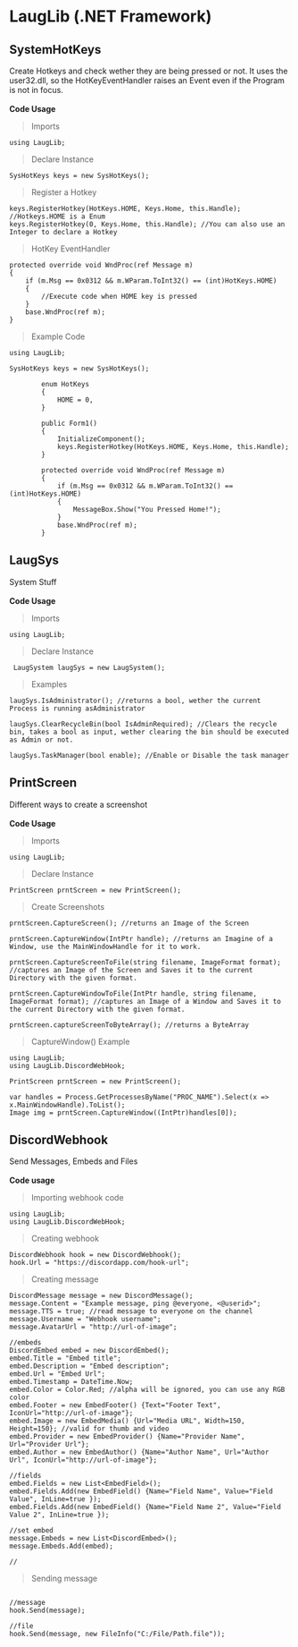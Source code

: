 # LaugLib (.NET Framework)

## SystemHotKeys
Create Hotkeys and check wether they are being pressed or not. 
It uses the user32.dll, so the HotKeyEventHandler raises an Event even if the Program is not in focus.
<br><br>
**Code Usage**
> Imports
```CSharp
using LaugLib;
```
> Declare Instance
```CSharp
SysHotKeys keys = new SysHotKeys();
```
> Register a Hotkey
```CSharp
keys.RegisterHotkey(HotKeys.HOME, Keys.Home, this.Handle); //Hotkeys.HOME is a Enum
keys.RegisterHotkey(0, Keys.Home, this.Handle); //You can also use an Integer to declare a Hotkey
```
> HotKey EventHandler
```CSharp
protected override void WndProc(ref Message m)
{
    if (m.Msg == 0x0312 && m.WParam.ToInt32() == (int)HotKeys.HOME)
    {
        //Execute code when HOME key is pressed
    }
    base.WndProc(ref m);
}
```
> Example Code
```CSharp
using LaugLib;

SysHotKeys keys = new SysHotKeys();

        enum HotKeys
        {
            HOME = 0,
        }
                
        public Form1()
        {
            InitializeComponent();
            keys.RegisterHotkey(HotKeys.HOME, Keys.Home, this.Handle);
        }
        
        protected override void WndProc(ref Message m)
        {
            if (m.Msg == 0x0312 && m.WParam.ToInt32() == (int)HotKeys.HOME)
            {
                MessageBox.Show("You Pressed Home!");
            }
            base.WndProc(ref m);
        }
```

## LaugSys
System Stuff
<br><br>
**Code Usage**
> Imports
```CSharp
using LaugLib;
```
> Declare Instance
```CSharp
 LaugSystem laugSys = new LaugSystem(); 
```
> Examples
```CSharp
laugSys.IsAdministrator(); //returns a bool, wether the current Process is running asAdministrator

laugSys.ClearRecycleBin(bool IsAdminRequired); //Clears the recycle bin, takes a bool as input, wether clearing the bin should be executed as Admin or not.

laugSys.TaskManager(bool enable); //Enable or Disable the task manager
```

## PrintScreen
Different ways to create a screenshot
<br><br>
**Code Usage**
> Imports
```CSharp
using LaugLib;
```
> Declare Instance
```CSharp
PrintScreen prntScreen = new PrintScreen();
```
> Create Screenshots
```CSharp
prntScreen.CaptureScreen(); //returns an Image of the Screen

prntScreen.CaptureWindow(IntPtr handle); //returns an Imagine of a Window, use the MainWindowHandle for it to work.

prntScreen.CaptureScreenToFile(string filename, ImageFormat format); //captures an Image of the Screen and Saves it to the current Directory with the given format.

prntScreen.CaptureWindowToFile(IntPtr handle, string filename, ImageFormat format); //captures an Image of a Window and Saves it to the current Directory with the given format.

prntScreen.captureScreenToByteArray(); //returns a ByteArray
```
> CaptureWindow() Example
```CSharp
using LaugLib;
using LaugLib.DiscordWebHook;

PrintScreen prntScreen = new PrintScreen();

var handles = Process.GetProcessesByName("PROC_NAME").Select(x => x.MainWindowHandle).ToList();
Image img = prntScreen.CaptureWindow((IntPtr)handles[0]);
```

## DiscordWebhook
Send Messages, Embeds and Files
<br><br>
**Code usage**
> Importing webhook code
```CSharp
using LaugLib;
using LaugLib.DiscordWebHook;
```
> Creating webhook
```CSharp
DiscordWebhook hook = new DiscordWebhook();
hook.Url = "https://discordapp.com/hook-url";
```

> Creating message
```CSharp
DiscordMessage message = new DiscordMessage();
message.Content = "Example message, ping @everyone, <@userid>";
message.TTS = true; //read message to everyone on the channel
message.Username = "Webhook username";
message.AvatarUrl = "http://url-of-image";

//embeds
DiscordEmbed embed = new DiscordEmbed();
embed.Title = "Embed title";
embed.Description = "Embed description";
embed.Url = "Embed Url";
embed.Timestamp = DateTime.Now;
embed.Color = Color.Red; //alpha will be ignored, you can use any RGB color
embed.Footer = new EmbedFooter() {Text="Footer Text", IconUrl="http://url-of-image"};
embed.Image = new EmbedMedia() {Url="Media URL", Width=150, Height=150}; //valid for thumb and video
embed.Provider = new EmbedProvider() {Name="Provider Name", Url="Provider Url"};
embed.Author = new EmbedAuthor() {Name="Author Name", Url="Author Url", IconUrl="http://url-of-image"};

//fields
embed.Fields = new List<EmbedField>();
embed.Fields.Add(new EmbedField() {Name="Field Name", Value="Field Value", InLine=true });
embed.Fields.Add(new EmbedField() {Name="Field Name 2", Value="Field Value 2", InLine=true });

//set embed
message.Embeds = new List<DiscordEmbed>();
message.Embeds.Add(embed);

//
```

> Sending message
```CSharp

//message
hook.Send(message);

//file
hook.Send(message, new FileInfo("C:/File/Path.file"));
```
